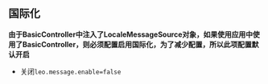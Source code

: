 ## 国际化
**由于BasicController中注入了LocaleMessageSource对象，如果使用应用中使用了BasicController，则必须配置启用国际化，为了减少配置，所以此项配置默认开启**

- 关闭`leo.message.enable=false`